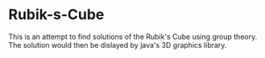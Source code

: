 # Rubik-s-Cube
This is an attempt to find solutions of the Rubik's Cube using group theory.
The solution would then be dislayed by java's 3D graphics library.
